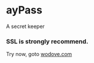 # ayPass

A secret keeper

### SSL is strongly recommend.

Try now, goto [wodove.com](https://wodove.com/login)


